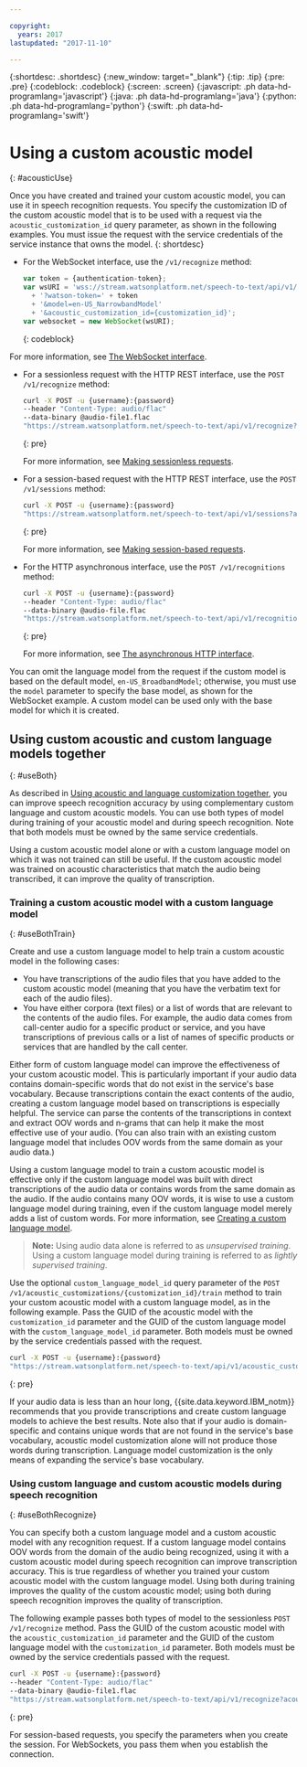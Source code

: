 ```yaml
---

copyright:
  years: 2017
lastupdated: "2017-11-10"

---
```


{:shortdesc: .shortdesc}
{:new_window: target="_blank"}
{:tip: .tip}
{:pre: .pre}
{:codeblock: .codeblock}
{:screen: .screen}
{:javascript: .ph data-hd-programlang='javascript'}
{:java: .ph data-hd-programlang='java'}
{:python: .ph data-hd-programlang='python'}
{:swift: .ph data-hd-programlang='swift'}

# Using a custom acoustic model
{: #acousticUse}

Once you have created and trained your custom acoustic model, you can use it in speech recognition requests. You specify the customization ID of the custom acoustic model that is to be used with a request via the `acoustic_customization_id` query parameter, as shown in the following examples. You must issue the request with the service credentials of the service instance that owns the model.
{: shortdesc}

-   For the WebSocket interface, use the `/v1/recognize` method:

    ```javascript
    var token = {authentication-token};
    var wsURI = 'wss://stream.watsonplatform.net/speech-to-text/api/v1/recognize'
      + '?watson-token=' + token
      + '&model=en-US_NarrowbandModel'
      + '&acoustic_customization_id={customization_id}';
    var websocket = new WebSocket(wsURI);
    ```
    {: codeblock}

   For more information, see [The WebSocket interface](/docs/services/speech-to-text/websockets.html).
-   For a sessionless request with the HTTP REST interface, use the `POST /v1/recognize` method:

    ```bash
    curl -X POST -u {username}:{password}
    --header "Content-Type: audio/flac"
    --data-binary @audio-file1.flac
    "https://stream.watsonplatform.net/speech-to-text/api/v1/recognize?acoustic_customization_id={customization_id}"
    ```
    {: pre}

    For more information, see [Making sessionless requests](/docs/services/speech-to-text/http.html#HTTP-sessionless).

-   For a session-based request with the HTTP REST interface, use the `POST /v1/sessions` method:

    ```bash
    curl -X POST -u {username}:{password}
    "https://stream.watsonplatform.net/speech-to-text/api/v1/sessions?acoustic_customization_id={customization_id}"
    ```
    {: pre}

    For more information, see [Making session-based requests](/docs/services/speech-to-text/http.html#HTTP-sessions).
-   For the HTTP asynchronous interface, use the `POST /v1/recognitions` method:

    ```bash
    curl -X POST -u {username}:{password}
    --header "Content-Type: audio/flac"
    --data-binary @audio-file.flac
    "https://stream.watsonplatform.net/speech-to-text/api/v1/recognitions?acoustic_customization_id={customization_id}"
    ```
    {: pre}

    For more information, see [The asynchronous HTTP interface](/docs/services/speech-to-text/async.html).

You can omit the language model from the request if the custom model is based on the default model, `en-US_BroadbandModel`; otherwise, you must use the `model` parameter to specify the base model, as shown for the WebSocket example. A custom model can be used only with the base model for which it is created.

## Using custom acoustic and custom language models together
{: #useBoth}

As described in [Using acoustic and language customization together](/docs/services/speech-to-text/custom.html#combined), you can improve speech recognition accuracy by using complementary custom language and custom acoustic models. You can use both types of model during training of your acoustic model and during speech recognition. Note that both models must be owned by the same service credentials.

Using a custom acoustic model alone or with a custom language model on which it was not trained can still be useful. If the custom acoustic model was trained on acoustic characteristics that match the audio being transcribed, it can improve the quality of transcription.

### Training a custom acoustic model with a custom language model
{: #useBothTrain}

Create and use a custom language model to help train a custom acoustic model in the following cases:

-   You have transcriptions of the audio files that you have added to the custom acoustic model (meaning that you have the verbatim text for each of the audio files).
-   You have either corpora (text files) or a list of words that are relevant to the contents of the audio files. For example, the audio data comes from call-center audio for a specific product or service, and you have transcriptions of previous calls or a list of names of specific products or services that are handled by the call center.

Either form of custom language model can improve the effectiveness of your custom acoustic model. This is particularly important if your audio data contains domain-specific words that do not exist in the service's base vocabulary. Because transcriptions contain the exact contents of the audio, creating a custom language model based on transcriptions is especially helpful. The service can parse the contents of the transcriptions in context and extract OOV words and n-grams that can help it make the most effective use of your audio. (You can also train with an existing custom language model that includes OOV words from the same domain as your audio data.)

Using a custom language model to train a custom acoustic model is effective only if the custom language model was built with direct transcriptions of the audio data or contains words from the same domain as the audio. If the audio contains many OOV words, it is wise to use a custom language model during training, even if the custom language model merely adds a list of custom words. For more information, see [Creating a custom language model](/docs/services/speech-to-text/language-create.html).

> **Note:** Using audio data alone is referred to as *unsupervised training*. Using a custom language model during training is referred to as *lightly supervised training*.

Use the optional `custom_language_model_id` query parameter of the `POST /v1/acoustic_customizations/{customization_id}/train` method to train your custom acoustic model with a custom language model, as in the following example. Pass the GUID of the acoustic model with the `customization_id` parameter and the GUID of the custom language model with the `custom_language_model_id` parameter. Both models must be owned by the service credentials passed with the request.

```bash
curl -X POST -u {username}:{password}
"https://stream.watsonplatform.net/speech-to-text/api/v1/acoustic_customizations/{customization_id}/train?custom_language_model_id={customization_id}"
```
{: pre}

If your audio data is less than an hour long, {{site.data.keyword.IBM_notm}} recommends that you provide transcriptions and create custom language models to achieve the best results. Note also that if your audio is domain-specific and contains unique words that are not found in the service's base vocabulary, acoustic model customization alone will not produce those words during transcription. Language model customization is the only means of expanding the service's base vocabulary.

### Using custom language and custom acoustic models during speech recognition
{: #useBothRecognize}

You can specify both a custom language model and a custom acoustic model with any recognition request. If a custom language model contains OOV words from the domain of the audio being recognized, using it with a custom acoustic model during speech recognition can improve transcription accuracy. This is true regardless of whether you trained your custom acoustic model with the custom language model. Using both during training improves the quality of the custom acoustic model; using both during speech recognition improves the quality of transcription.

The following example passes both types of model to the sessionless `POST /v1/recognize` method. Pass the GUID of the custom acoustic model with the `acoustic_customization_id` parameter and the GUID of the custom language model with the `customization_id` parameter. Both models must be owned by the service credentials passed with the request.

```bash
curl -X POST -u {username}:{password}
--header "Content-Type: audio/flac"
--data-binary @audio-file1.flac
"https://stream.watsonplatform.net/speech-to-text/api/v1/recognize?acoustic_customization_id={customization_id}&customization_id={customization_id}"
```
{: pre}

For session-based requests, you specify the parameters when you create the session. For WebSockets, you pass them when you establish the connection.

